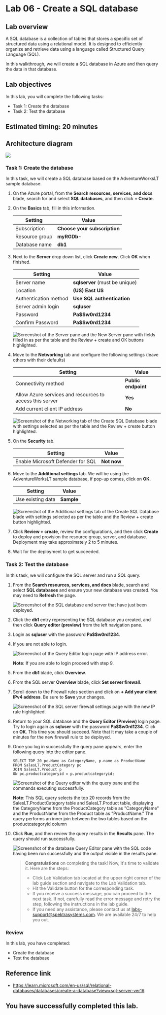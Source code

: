 
# Lab 06 - Create a SQL database

## Lab overview

A SQL database is a collection of tables that stores a specific set of structured data using a relational model. It is designed to efficiently organize and retrieve data using a language called Structured Query Language (SQL).

In this walkthrough, we will create a SQL database in Azure and then query the data in that database.

## Lab objectives

In this lab, you will complete the following tasks:

+ Task 1: Create the database
+ Task 2: Test the database

## Estimated timing: 20 minutes

## Architecture diagram

![](../images/az900lab06.PNG) 

### Task 1: Create the database

In this task, we will create a SQL database based on the AdventureWorksLT sample database. 

1. On the Azure portal, from the **Search resources, services, and docs** blade, search for and select **SQL databases**, and then click **+ Create**. 

1. On the **Basics** tab, fill in this information.  

    | Setting | Value | 
    | --- | --- |
    | Subscription | **Choose your subscription** |
    | Resource group | **myRGDb-<inject key="DeploymentID" enableCopy="false"/>** |
    | Database name| **db1** | 
    
1. Next to the **Server** drop down list, click **Create new**. Click **OK** when finished.          

    | Setting | Value | 
    | --- | --- |
    | Server name | **sqlserver<inject key="DeploymentID" enableCopy="false"/>** (must be unique) |
    | Location | **(US) East US** |
    | Authentication method | **Use SQL authentication** | 
    | Server admin login | **sqluser** |
    | Password | **Pa$$w0rd1234** |
    | Confirm Password | **Pa$$w0rd1234** |
   
   ![Screenshot of the Server pane and the New Server pane with fields filled in as per the table and the Review + create and OK buttons highlighted.](../images/0501.png)

1. Move to the **Networking** tab and configure the following settings (leave others with their defaults) 

    | Setting | Value | 
    | --- | --- |
    | Connectivity method | **Public endpoint** |    
    | Allow Azure services and resources to access this server | **Yes** |
    | Add current client IP address | **No** |
  
    
   ![Screenshot of the Networking tab of the Create SQL Database blade with settings selected as per the table and the Review + create button highlighted.](../images/0501b.png)

1. On the **Security** tab. 
 
    | Setting | Value | 
    | --- | --- |
    | Enable Microsoft Defender for SQL| **Not now** |

1. Move to the **Additional settings** tab. We will be using the AdventureWorksLT sample database, if pop-up comes, click on **OK**.

    | Setting | Value | 
    | --- | --- |
    | Use existing data | **Sample** |
   

    ![Screenshot of the Additional settings tab of the Create SQL Database blade with settings selected as per the table and the Review + create button highlighted.](../images/lab6nj.png)

1. Click **Review + create**, review the configurations, and then click **Create** to deploy and provision the resource group, server, and database. Deployment may take approximately 2 to 5 minutes.

1. Wait for the deployment to get succeeded.

### Task 2: Test the database

In this task, we will configure the SQL server and run a SQL query. 

1. From the **Search resources, services, and docs** blade, search and select **SQL databases** and ensure your new database was created. You may need to **Refresh** the page.

    ![Screenshot of the SQL database and server that have just been deployed.](../images/0502.png)

1. Click the **db1** entry representing the SQL database you created, and then click **Query editor (preview)** from the left navigation pane.

1. Login as **sqluser** with the password **Pa$$w0rd1234**.

1.  If you are not able to login. 

    ![Screenshot of the Query Editor login page with IP address error.](../images/0503.png)
    
    **Note:** If you are able to login proceed with step 9.

1. From the **db1** blade, click **Overview**. 

1. From the SQL server **Overview** blade, click **Set server firewall**.

1. Scroll down to the Firewall rules section and click on **+ Add your client IPv4 address**. Be sure to **Save** your changes. 

    ![Screenshot of the SQL server firewall settings page with the new IP rule highlighted.](../images/az-900mod-6img-2.png)

1. Return to your SQL database and the **Query Editor (Preview)** login page. Try to login again as **sqluser** with the password **Pa$$w0rd1234**. Click on **OK**. This time you should succeed. Note that it may take a couple of minutes for the new firewall rule to be deployed. 

1. Once you log in successfully the query pane appears, enter the following query into the editor pane.

    ```
    SELECT TOP 20 pc.Name as CategoryName, p.name as ProductName
    FROM SalesLT.ProductCategory pc
    JOIN SalesLT.Product p
    ON pc.productcategoryid = p.productcategoryid;
    ```

    ![Screenshot of the Query editor with the query pane and the commands executing successfully.](../images/0507.png)

    **Note**: This SQL query selects the top 20 records from the SalesLT.ProductCategory table and SalesLT.Product table, displaying the CategoryName from the ProductCategory table as "CategoryName" and the ProductName from the Product table as "ProductName." The query performs an inner join between the two tables based on the productcategoryid column

1. Click **Run**, and then review the query results in the **Results** pane. The query should run successfully.

    ![Screenshot of the database Query Editor pane with the SQL code having been run successfully and the output visible in the results pane.](../images/0508.png)

    > **Congratulations** on completing the task! Now, it's time to validate it. Here are the steps:
    > - Click Lab Validation tab located at the upper right corner of the lab guide section and navigate to the Lab Validation tab.
    > - Hit the Validate button for the corresponding task.
    > - If you receive a success message, you can proceed to the next task. If not, carefully read the error message and retry the step, following the instructions in the lab guide.
    > - If you need any assistance, please contact us at labs-support@spektrasystems.com. We are available 24/7 to help you out.

### Review
In this lab, you have completed:
- Create the database
- Test the database

## Reference link

- https://learn.microsoft.com/en-us/sql/relational-databases/databases/create-a-database?view=sql-server-ver16
  
## You have successfully completed this lab.
